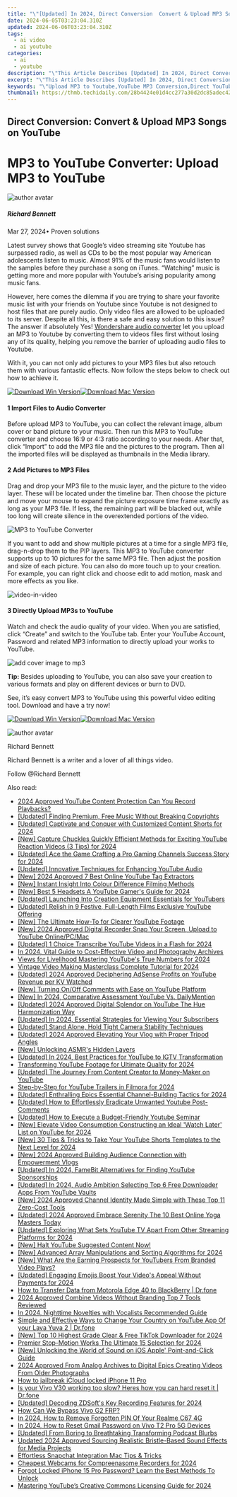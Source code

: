 ```yaml
---
title: "\"[Updated] In 2024, Direct Conversion  Convert & Upload MP3 Songs on YouTube\""
date: 2024-06-05T03:23:04.310Z
updated: 2024-06-06T03:23:04.310Z
tags:
  - ai video
  - ai youtube
categories:
  - ai
  - youtube
description: "\"This Article Describes [Updated] In 2024, Direct Conversion: Convert & Upload MP3 Songs on YouTube\""
excerpt: "\"This Article Describes [Updated] In 2024, Direct Conversion: Convert & Upload MP3 Songs on YouTube\""
keywords: "\"Upload MP3 to Youtube,YouTube MP3 Conversion,Direct YouTube Upload,MP3 Song Uploading,Conversion: MP3 YouTube,Quick MP3 Upload Youtube,Easy MP3 Uploading Site\""
thumbnail: https://thmb.techidaily.com/28b4424e01d4cc277a30d2dc85adec4230b241c9e861b58d7c8b2fd02e294cb8.jpg
---
```


## Direct Conversion: Convert & Upload MP3 Songs on YouTube

# MP3 to YouTube Converter: Upload MP3 to YouTube

![author avatar](https://images.wondershare.com/filmora/article-images/richard-bennett.jpg)

##### Richard Bennett

 Mar 27, 2024• Proven solutions

 Latest survey shows that Google’s video streaming site Youtube has surpassed radio, as well as CDs to be the most popular way American adolescents listen to music. Almost 91% of the music fans would listen to the samples before they purchase a song on iTunes. “Watching” music is getting more and more popular with Youtube’s arising popularity among music fans.

 However, here comes the dilemma if you are trying to share your favorite music list with your friends on Youtube since Youtube is not designed to host files that are purely audio. Only video files are allowed to be uploaded to its server. Despite all this, is there a safe and easy solution to this issue? The answer if absolutely Yes! [Wondershare audio converter](https://tools.techidaily.com/wondershare/filmora/download/) let you upload an MP3 to Youtube by converting them to videos files first without losing any of its quality, helping you remove the barrier of uploading audio files to Youtube.

 With it, you can not only add pictures to your MP3 files but also retouch them with various fantastic effects. Now follow the steps below to check out how to achieve it.

[![Download Win Version](https://images.wondershare.com/filmora/guide/download-btn-win.jpg)](https://tools.techidaily.com/wondershare/filmora/download/)[![Download Mac Version](https://images.wondershare.com/filmora/guide/download-btn-mac.jpg)](https://tools.techidaily.com/wondershare/filmora/download/)

#### 1 Import Files to Audio Converter

 Before upload MP3 to YouTube, you can collect the relevant image, album cover or band picture to your music. Then run this MP3 to YouTube converter and choose 16:9 or 4:3 ratio according to your needs. After that, click “Import” to add the MP3 file and the pictures to the program. Then all the imported files will be displayed as thumbnails in the Media library.

#### 2 Add Pictures to MP3 Files

 Drag and drop your MP3 file to the music layer, and the picture to the video layer. These will be located under the timeline bar. Then choose the picture and move your mouse to expand the picture exposure time frame exactly as long as your MP3 file. If less, the remaining part will be blacked out, while too long will create silence in the overextended portions of the video.

![MP3 to YouTube Converter](https://images.wondershare.com/images/multimedia/video-editor/add-picture-to-music.jpg)

 If you want to add and show multiple pictures at a time for a single MP3 file, drag-n-drop them to the PIP layers. This MP3 to YouTube converter supports up to 10 pictures for the same MP3 file. Then adjust the position and size of each picture. You can also do more touch up to your creation. For example, you can right click and choose edit to add motion, mask and more effects as you like.

![video-in-video](https://images.wondershare.com/images/multimedia/video-editor/video-in-video.jpg)

#### 3 Directly Upload MP3s to YouTube

 Watch and check the audio quality of your video. When you are satisfied, click “Create” and switch to the YouTube tab. Enter your YouTube Account, Password and related MP3 information to directly upload your works to YouTube.

![add cover image to mp3](https://images.wondershare.com/images/multimedia/video-editor/apple-device.jpg)

**Tip:**
Besides uploading to YouTube, you can also save your creation to various formats and play on different devices or burn to DVD.

 See, it’s easy convert MP3 to YouTube using this powerful video editing tool. Download and have a try now!

[![Download Win Version](https://images.wondershare.com/filmora/guide/download-btn-win.jpg)](https://tools.techidaily.com/wondershare/filmora/download/)[![Download Mac Version](https://images.wondershare.com/filmora/guide/download-btn-mac.jpg)](https://tools.techidaily.com/wondershare/filmora/download/)

![author avatar](https://images.wondershare.com/filmora/article-images/richard-bennett.jpg)

Richard Bennett

Richard Bennett is a writer and a lover of all things video.

Follow @Richard Bennett

<span class="atpl-alsoreadstyle">Also read:</span>
<div><ul>
<li><a href="https://facebook-record-videos.techidaily.com/2024-approved-youtube-content-protection-can-you-record-playbacks/"><u>2024 Approved  YouTube Content Protection  Can You Record Playbacks?</u></a></li>
<li><a href="https://facebook-record-videos.techidaily.com/updated-finding-premium-free-music-without-breaking-copyrights/"><u>[Updated] Finding Premium, Free Music Without Breaking Copyrights</u></a></li>
<li><a href="https://facebook-record-videos.techidaily.com/updated-captivate-and-conquer-with-customized-content-shorts-for-2024/"><u>[Updated] Captivate and Conquer with Customized Content Shorts for 2024</u></a></li>
<li><a href="https://facebook-record-videos.techidaily.com/new-capture-chuckles-quickly-efficient-methods-for-exciting-youtube-reaction-videos-3-tips-for-2024/"><u>[New] Capture Chuckles Quickly  Efficient Methods for Exciting YouTube Reaction Videos (3 Tips) for 2024</u></a></li>
<li><a href="https://facebook-record-videos.techidaily.com/updated-ace-the-game-crafting-a-pro-gaming-channels-success-story-for-2024/"><u>[Updated] Ace the Game  Crafting a Pro Gaming Channels Success Story for 2024</u></a></li>
<li><a href="https://facebook-record-videos.techidaily.com/updated-innovative-techniques-for-enhancing-youtube-audio/"><u>[Updated] Innovative Techniques for Enhancing YouTube Audio</u></a></li>
<li><a href="https://facebook-record-videos.techidaily.com/new-2024-approved-7-best-online-youtube-tag-extractors/"><u>[New] 2024 Approved  7 Best Online YouTube Tag Extractors</u></a></li>
<li><a href="https://facebook-record-videos.techidaily.com/new-instant-insight-into-colour-difference-filming-methods/"><u>[New] Instant Insight Into Colour Difference Filming Methods</u></a></li>
<li><a href="https://facebook-record-videos.techidaily.com/new-best-5-headsets-a-youtube-gamers-guide-for-2024/"><u>[New] Best 5 Headsets  A YouTube Gamer's Guide for 2024</u></a></li>
<li><a href="https://facebook-record-videos.techidaily.com/updated-launching-into-creation-equipment-essentials-for-youtubers/"><u>[Updated] Launching Into Creation  Equipment Essentials for YouTubers</u></a></li>
<li><a href="https://facebook-record-videos.techidaily.com/updated-relish-in-9-festive-full-length-films-exclusive-youtube-offering/"><u>[Updated] Relish in 9 Festive, Full-Length Films  Exclusive YouTube Offering</u></a></li>
<li><a href="https://facebook-record-videos.techidaily.com/new-the-ultimate-how-to-for-clearer-youtube-footage/"><u>[New] The Ultimate How-To for Clearer YouTube Footage</u></a></li>
<li><a href="https://facebook-record-videos.techidaily.com/new-2024-approved-digital-recorder-snap-your-screen-upload-to-youtube-onlinepcmac/"><u>[New] 2024 Approved  Digital Recorder  Snap Your Screen, Upload to YouTube Online/PC/Mac</u></a></li>
<li><a href="https://facebook-record-videos.techidaily.com/updated-1-choice-transcribe-youtube-videos-in-a-flash-for-2024/"><u>[Updated] 1 Choice  Transcribe YouTube Videos in a Flash for 2024</u></a></li>
<li><a href="https://facebook-record-videos.techidaily.com/in-2024-vital-guide-to-cost-effective-video-and-photography-archives/"><u>In 2024, Vital Guide to Cost-Effective Video and Photography Archives</u></a></li>
<li><a href="https://facebook-record-videos.techidaily.com/views-for-livelihood-mastering-youtubes-true-numbers-for-2024/"><u>Views for Livelihood  Mastering YouTube's True Numbers for 2024</u></a></li>
<li><a href="https://facebook-record-videos.techidaily.com/vintage-video-making-masterclass-complete-tutorial-for-2024/"><u>Vintage Video Making Masterclass  Complete Tutorial for 2024</u></a></li>
<li><a href="https://facebook-record-videos.techidaily.com/updated-2024-approved-deciphering-adsense-profits-on-youtube-revenue-per-kv-watched/"><u>[Updated] 2024 Approved  Deciphering AdSense Profits on YouTube  Revenue per KV Watched</u></a></li>
<li><a href="https://facebook-record-videos.techidaily.com/new-turning-onoff-comments-with-ease-on-youtube-platform/"><u>[New] Turning On/Off Comments with Ease on YouTube Platform</u></a></li>
<li><a href="https://facebook-record-videos.techidaily.com/new-in-2024-comparative-assessment-youtube-vs-dailymention/"><u>[New] In 2024, Comparative Assessment  YouTube Vs. DailyMention</u></a></li>
<li><a href="https://facebook-record-videos.techidaily.com/updated-2024-approved-digital-splendor-on-youtube-the-hue-harmonization-way/"><u>[Updated] 2024 Approved  Digital Splendor on YouTube  The Hue Harmonization Way</u></a></li>
<li><a href="https://facebook-record-videos.techidaily.com/updated-in-2024-essential-strategies-for-viewing-your-subscribers/"><u>[Updated] In 2024, Essential Strategies for Viewing Your Subscribers</u></a></li>
<li><a href="https://facebook-record-videos.techidaily.com/updated-stand-alone-hold-tight-camera-stability-techniques/"><u>[Updated] Stand Alone, Hold Tight  Camera Stability Techniques</u></a></li>
<li><a href="https://facebook-record-videos.techidaily.com/updated-2024-approved-elevating-your-vlog-with-proper-tripod-angles/"><u>[Updated] 2024 Approved  Elevating Your Vlog with Proper Tripod Angles</u></a></li>
<li><a href="https://facebook-record-videos.techidaily.com/new-unlocking-asmrs-hidden-layers/"><u>[New] Unlocking ASMR's Hidden Layers</u></a></li>
<li><a href="https://facebook-record-videos.techidaily.com/updated-in-2024-best-practices-for-youtube-to-igtv-transformation/"><u>[Updated] In 2024, Best Practices for YouTube to IGTV Transformation</u></a></li>
<li><a href="https://facebook-record-videos.techidaily.com/transforming-youtube-footage-for-ultimate-quality-for-2024/"><u>Transforming YouTube Footage for Ultimate Quality for 2024</u></a></li>
<li><a href="https://facebook-record-videos.techidaily.com/updated-the-journey-from-content-creator-to-money-maker-on-youtube/"><u>[Updated] The Journey From Content Creator to Money-Maker on YouTube</u></a></li>
<li><a href="https://facebook-record-videos.techidaily.com/step-by-step-for-youtube-trailers-in-filmora-for-2024/"><u>Step-by-Step for YouTube Trailers in Filmora for 2024</u></a></li>
<li><a href="https://facebook-record-videos.techidaily.com/updated-enthralling-epics-essential-channel-building-tactics-for-2024/"><u>[Updated] Enthralling Epics  Essential Channel-Building Tactics for 2024</u></a></li>
<li><a href="https://facebook-record-videos.techidaily.com/updated-how-to-effortlessly-eradicate-unwanted-youtube-post-comments/"><u>[Updated] How to Effortlessly Eradicate Unwanted Youtube Post-Comments</u></a></li>
<li><a href="https://facebook-record-videos.techidaily.com/updated-how-to-execute-a-budget-friendly-youtube-seminar/"><u>[Updated] How to Execute a Budget-Friendly Youtube Seminar</u></a></li>
<li><a href="https://facebook-record-videos.techidaily.com/new-elevate-video-consumption-constructing-an-ideal-watch-later-list-on-youtube-for-2024/"><u>[New] Elevate Video Consumption  Constructing an Ideal 'Watch Later' List on YouTube for 2024</u></a></li>
<li><a href="https://facebook-record-videos.techidaily.com/new-30-tips-and-tricks-to-take-your-youtube-shorts-templates-to-the-next-level-for-2024/"><u>[New] 30 Tips & Tricks to Take Your YouTube Shorts Templates to the Next Level for 2024</u></a></li>
<li><a href="https://facebook-record-videos.techidaily.com/new-2024-approved-building-audience-connection-with-empowerment-vlogs/"><u>[New] 2024 Approved  Building Audience Connection with Empowerment Vlogs</u></a></li>
<li><a href="https://facebook-record-videos.techidaily.com/updated-in-2024-famebit-alternatives-for-finding-youtube-sponsorships/"><u>[Updated] In 2024, FameBit Alternatives for Finding YouTube Sponsorships</u></a></li>
<li><a href="https://facebook-record-videos.techidaily.com/updated-in-2024-audio-ambition-selecting-top-6-free-downloader-apps-from-youtube-vaults/"><u>[Updated] In 2024, Audio Ambition  Selecting Top 6 Free Downloader Apps From YouTube Vaults</u></a></li>
<li><a href="https://facebook-record-videos.techidaily.com/new-2024-approved-channel-identity-made-simple-with-these-top-11-zero-cost-tools/"><u>[New] 2024 Approved  Channel Identity Made Simple with These Top 11 Zero-Cost Tools</u></a></li>
<li><a href="https://facebook-record-videos.techidaily.com/updated-2024-approved-embrace-serenity-the-10-best-online-yoga-masters-today/"><u>[Updated] 2024 Approved  Embrace Serenity  The 10 Best Online Yoga Masters Today</u></a></li>
<li><a href="https://facebook-record-videos.techidaily.com/updated-exploring-what-sets-youtube-tv-apart-from-other-streaming-platforms-for-2024/"><u>[Updated] Exploring What Sets YouTube TV Apart From Other Streaming Platforms for 2024</u></a></li>
<li><a href="https://facebook-record-videos.techidaily.com/new-halt-youtube-suggested-content-now/"><u>[New] Halt YouTube Suggested Content Now!</u></a></li>
<li><a href="https://facebook-record-videos.techidaily.com/new-advanced-array-manipulations-and-sorting-algorithms-for-2024/"><u>[New] Advanced Array Manipulations and Sorting Algorithms for 2024</u></a></li>
<li><a href="https://facebook-record-videos.techidaily.com/new-what-are-the-earning-prospects-for-youtubers-from-branded-video-plays/"><u>[New] What Are the Earning Prospects for YouTubers From Branded Video Plays?</u></a></li>
<li><a href="https://facebook-record-videos.techidaily.com/updated-engaging-emojis-boost-your-videos-appeal-without-payments-for-2024/"><u>[Updated] Engaging Emojis  Boost Your Video's Appeal Without Payments for 2024</u></a></li>
<li><a href="https://android-transfer.techidaily.com/how-to-transfer-data-from-motorola-edge-40-to-blackberry-drfone-by-drfone-transfer-from-android-transfer-from-android/"><u>How to Transfer Data from Motorola Edge 40 to BlackBerry | Dr.fone</u></a></li>
<li><a href="https://ai-vdieo-software.techidaily.com/2024-approved-combine-videos-without-branding-top-7-tools-reviewed/"><u>2024 Approved Combine Videos Without Branding Top 7 Tools Reviewed</u></a></li>
<li><a href="https://extra-skills.techidaily.com/in-2024-nighttime-novelties-with-vocalists-recommended-guide/"><u>In 2024, Nighttime Novelties with Vocalists  Recommended Guide</u></a></li>
<li><a href="https://location-social.techidaily.com/simple-and-effective-ways-to-change-your-country-on-youtube-app-of-your-lava-yuva-2-drfone-by-drfone-virtual-android/"><u>Simple and Effective Ways to Change Your Country on YouTube App Of your Lava Yuva 2 | Dr.fone</u></a></li>
<li><a href="https://tiktok-videos.techidaily.com/new-top-10-highest-grade-clear-and-free-tiktok-downloader-for-2024/"><u>[New] Top 10  Highest Grade  Clear & Free TikTok Downloader for 2024</u></a></li>
<li><a href="https://extra-support.techidaily.com/premier-stop-motion-works-the-ultimate-15-selection-for-2024/"><u>Premier Stop-Motion Works  The Ultimate 15 Selection for 2024</u></a></li>
<li><a href="https://some-skills.techidaily.com/new-unlocking-the-world-of-sound-on-ios-apple-point-and-click-guide/"><u>[New] Unlocking the World of Sound on iOS  Apple' Point-and-Click Guide</u></a></li>
<li><a href="https://some-techniques.techidaily.com/2024-approved-from-analog-archives-to-digital-epics-creating-videos-from-older-photographs/"><u>2024 Approved  From Analog Archives to Digital Epics  Creating Videos From Older Photographs</u></a></li>
<li><a href="https://activate-lock.techidaily.com/how-to-jailbreak-icloud-locked-iphone-11-pro-by-drfone-ios/"><u>How to jailbreak iCloud locked iPhone 11 Pro</u></a></li>
<li><a href="https://techidaily.com/is-your-vivo-v30-working-too-slow-heres-how-you-can-hard-reset-it-drfone-by-drfone-reset-android-reset-android/"><u>Is your Vivo V30 working too slow? Heres how you can hard reset it | Dr.fone</u></a></li>
<li><a href="https://on-screen-recording.techidaily.com/updated-decoding-zdsofts-key-recording-features-for-2024/"><u>[Updated] Decoding ZDSoft's Key Recording Features for 2024</u></a></li>
<li><a href="https://bypass-frp.techidaily.com/how-can-we-bypass-vivo-g2-frp-by-drfone-android/"><u>How Can We Bypass Vivo G2 FRP?</u></a></li>
<li><a href="https://easy-unlock-android.techidaily.com/in-2024-how-to-remove-forgotten-pin-of-your-realme-c67-4g-by-drfone-android/"><u>In 2024, How to Remove Forgotten PIN Of Your Realme C67 4G</u></a></li>
<li><a href="https://android-unlock.techidaily.com/in-2024-how-to-reset-gmail-password-on-vivo-t2-pro-5g-devices-by-drfone-android/"><u>In 2024, How to Reset Gmail Password on Vivo T2 Pro 5G Devices</u></a></li>
<li><a href="https://some-knowledge.techidaily.com/updated-from-boring-to-breathtaking-transforming-podcast-blurbs/"><u>[Updated] From Boring to Breathtaking  Transforming Podcast Blurbs</u></a></li>
<li><a href="https://voice-adjusting.techidaily.com/updated-2024-approved-sourcing-realistic-bristle-based-sound-effects-for-media-projects/"><u>Updated 2024 Approved Sourcing Realistic Bristle-Based Sound Effects for Media Projects</u></a></li>
<li><a href="https://tiktok-video-recordings.techidaily.com/effortless-snapchat-integration-mac-tips-and-tricks/"><u>Effortless Snapchat Integration  Mac Tips & Tricks</u></a></li>
<li><a href="https://desktop-recording.techidaily.com/cheapest-webcams-for-compreenasome-recorders-for-2024/"><u>Cheapest Webcams for Compreenasome Recorders for 2024</u></a></li>
<li><a href="https://ios-unlock.techidaily.com/forgot-locked-iphone-15-pro-password-learn-the-best-methods-to-unlock-by-drfone-ios/"><u>Forgot Locked iPhone 15 Pro Password? Learn the Best Methods To Unlock</u></a></li>
<li><a href="https://youtube-help.techidaily.com/mastering-youtubes-creative-commons-licensing-guide-for-2024/"><u>Mastering YouTube’s Creative Commons Licensing Guide for 2024</u></a></li>
</ul></div>

<ins class="adsbygoogle"
      style="display:block"
      data-ad-client="ca-pub-7571918770474297"
      data-ad-slot="8358498916"
      data-ad-format="auto"
      data-full-width-responsive="true"></ins>